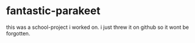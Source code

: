 # fantastic-parakeet

this was a school-project i worked on. i just threw it on github so it wont be forgotten.

